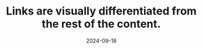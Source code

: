 ---
N: '135'
Rubrique: Liens
title: Links are visually differentiated from the rest of the content.
abstract: 
categories: ["Links"]
agrege: O4135-E043
opquast: '4 135'
indiceebook: '43'
description: "Rule n° 043"
before: "042"
weight: "043"
after: "044"
actif: '1'
layout: rules
date: 2024-09-18
tags: ["", ""]
objectif: ["", ""]
Meo: [""]
Controle: [""
]
Source: ["Opquast"]
Referentiel: [""]
Steps: ["", ""]
---